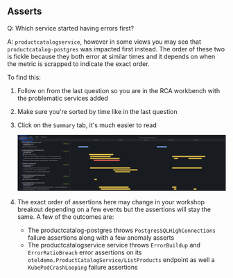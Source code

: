 ## Asserts
Q: Which service started having errors first? 

A: `productcatalogservice`, however in some views you may see that `productcatalog-postgres` was impacted first instead. The order of these two is fickle because they both error at similar times and it depends on when the metric is scrapped to indicate the exact order.

To find this:

1. Follow on from the last question so you are in the RCA workbench with the problematic services added
1. Make sure you're sorted by time like in the last question
1. Click on the `Summary` tab, it's much easier to read

    ![allentities](/images/breakout_2/1.6-asserts.png)
1. The exact order of assertions here may change in your workshop breakout depending on a few events but the assertions will stay the same. A few of the outcomes are:
    - The productcatalog-postgres throws `PostgresSQLHighConnections` failure assertions along with a few anomaly asserts
    - The productcatalogservice service throws `ErrorBuildup` and `ErrorRatioBreach` error assertions on its `oteldemo.ProductCatalogService/ListProducts` endpoint as well a `KubePodCrashLooping` failure assertions
